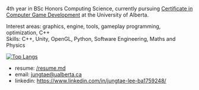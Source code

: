 4th year in BSc Honors Computing Science, currently pursuing [Certificate in Computer Game Development](https://www.ualberta.ca/media-technology-studies/programs/computer-game-development/) at the University of Alberta.

Interest areas: graphics, engine, tools, gameplay programming, optimization, C++ \
Skills: C++, Unity, OpenGL, Python, Software Engineering, Maths and Physics

[![Top Langs](https://github-readme-stats.vercel.app/api/top-langs/?username=JTLee98&layout=donut)](https://github.com/JTLee98/)

- resume: [/resume.md](https://github.com/JTLee98/JTLee98/blob/2578e7615efa2f822c009b9ba7f1199fb9c61060/resume.md)
- email: jungtae@ualberta.ca
- linkedin: https://www.linkedin.com/in/jungtae-lee-ba1759248/
